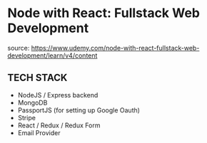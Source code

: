# Node with React: Fullstack Web Development

source: https://www.udemy.com/node-with-react-fullstack-web-development/learn/v4/content

## TECH STACK

- NodeJS / Express backend
- MongoDB
- PassportJS (for setting up Google Oauth)
- Stripe
- React / Redux / Redux Form
- Email Provider
